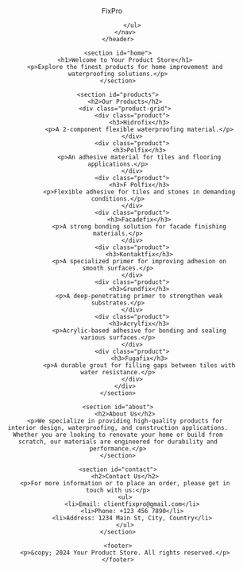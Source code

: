 <!DOCTYPE html>
<html lang="en">
<head>
    <meta charset="UTF-8">
    <meta name="viewport" content="width=device-width, initial-scale=1.0">
    <meta http-equiv="X-UA-Compatible" content="ie=edge">
    <title>Your Product Store</title>
    <link rel="stylesheet" href="styles.css">
</head>
<body>
    <header>
        <div class="logo">FixPro</div>
        <nav>
            <ul>
        
            </ul>
        </nav>
    </header>

    <section id="home">
        <h1>Welcome to Your Product Store</h1>
        <p>Explore the finest products for home improvement and waterproofing solutions.</p>
    </section>

    <section id="products">
        <h2>Our Products</h2>
        <div class="product-grid">
            <div class="product">
                <h3>Hidrofix</h3>
                <p>A 2-component flexible waterproofing material.</p>
            </div>
            <div class="product">
                <h3>Polfix</h3>
                <p>An adhesive material for tiles and flooring applications.</p>
            </div>
            <div class="product">
                <h3>F Polfix</h3>
                <p>Flexible adhesive for tiles and stones in demanding conditions.</p>
            </div>
            <div class="product">
                <h3>Facadefix</h3>
                <p>A strong bonding solution for facade finishing materials.</p>
            </div>
            <div class="product">
                <h3>Kontaktfix</h3>
                <p>A specialized primer for improving adhesion on smooth surfaces.</p>
            </div>
            <div class="product">
                <h3>Grundfix</h3>
                <p>A deep-penetrating primer to strengthen weak substrates.</p>
            </div>
            <div class="product">
                <h3>Acrylfix</h3>
                <p>Acrylic-based adhesive for bonding and sealing various surfaces.</p>
            </div>
            <div class="product">
                <h3>Fugafix</h3>
                <p>A durable grout for filling gaps between tiles with water resistance.</p>
            </div>
        </div>
    </section>

    <section id="about">
        <h2>About Us</h2>
        <p>We specialize in providing high-quality products for interior design, waterproofing, and construction applications. Whether you are looking to renovate your home or build from scratch, our materials are engineered for durability and performance.</p>
    </section>

    <section id="contact">
        <h2>Contact Us</h2>
        <p>For more information or to place an order, please get in touch with us:</p>
        <ul>
            <li>Email: clientfixpro@gmail.com</li>
            <li>Phone: +123 456 7890</li>
            <li>Address: 1234 Main St, City, Country</li>
        </ul>
    </section>

    <footer>
        <p>&copy; 2024 Your Product Store. All rights reserved.</p>
    </footer>
</body>
</html>
